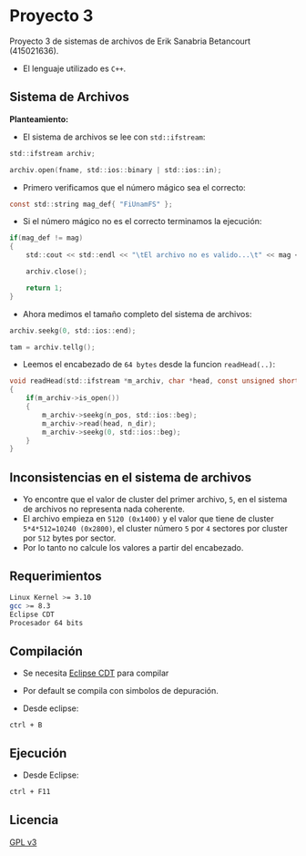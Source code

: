 # Proyecto 3

Proyecto 3 de sistemas de archivos de Erik Sanabria Betancourt (415021636).

- El lenguaje utilizado es `C++`.

## Sistema de Archivos

**Planteamiento:**

- El sistema de archivos se lee con `std::ifstream`:

```C
std::ifstream archiv;

archiv.open(fname, std::ios::binary | std::ios::in);
```

- Primero verificamos que el número mágico sea el correcto:

```C
const std::string mag_def{ "FiUnamFS" };
```


- Si el número mágico no es el correcto terminamos la ejecución:

```C
if(mag_def != mag)
{
	std::cout << std::endl << "\tEl archivo no es valido...\t" << mag << std::endl;

	archiv.close();

	return 1;
}
```

- Ahora medimos el tamaño completo del sistema de archivos:

```C
archiv.seekg(0, std::ios::end);

tam = archiv.tellg();
```

- Leemos el encabezado de `64 bytes` desde la funcion `readHead(..)`:

```C
void readHead(std::ifstream *m_archiv, char *head, const unsigned short n_dir = 64, const unsigned short n_pos = 1024)
{
	if(m_archiv->is_open())
	{
		m_archiv->seekg(n_pos, std::ios::beg);
		m_archiv->read(head, n_dir);
		m_archiv->seekg(0, std::ios::beg);
	}
}
```
## Inconsistencias en el sistema de archivos

- Yo encontre que el valor de cluster del primer archivo, `5`, en el sistema de archivos no representa nada coherente.
- El archivo empieza en `5120 (0x1400)` y el valor que tiene de cluster `5*4*512=10240 (0x2800)`, el cluster número `5` por `4` sectores por cluster por `512` bytes por sector.
- Por lo tanto no calcule los valores a partir del encabezado.

## Requerimientos

```bash
Linux Kernel >= 3.10
gcc >= 8.3
Eclipse CDT
Procesador 64 bits
```
## Compilación

- Se necesita [Eclipse CDT](https://www.eclipse.org/downloads/packages/release/2019-09/r/eclipse-ide-cc-developers) para compilar

- Por default se compila con simbolos de depuración.

- Desde eclipse:

```
ctrl + B
```

## Ejecución

- Desde Eclipse:

```bash
ctrl + F11
```

## Licencia
[GPL v3](https://www.gnu.org/licenses/gpl-3.0.html)
